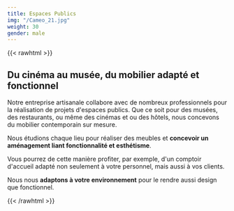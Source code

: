 ```yaml
---
title: Espaces Publics
img: "/Cameo_21.jpg"
weight: 30
gender: male
---
```


{{< rawhtml >}}
<h2>Du cinéma au musée, du mobilier adapté et fonctionnel</h2>
<div class="tw">
    <p>Notre entreprise artisanale collabore avec de nombreux professionnels pour la réalisation de projets d&#39;espaces publics. Que ce soit pour des musées, des restaurants, ou même des cinémas et ou des hôtels, nous concevons du mobilier contemporain sur mesure.</p>
    <p>Nous étudions chaque lieu pour réaliser des meubles et <strong>concevoir un aménagement liant fonctionnalité et esthétisme</strong>.</p>
    <p>Vous pourrez de cette manière profiter, par exemple, d&#39;un comptoir d&#39;accueil adapté non seulement à votre personnel, mais aussi à vos clients.</p>
    <p>Nous nous <strong>adaptons à votre environnement</strong> pour le rendre aussi design que fonctionnel.</p>
</div>
{{< /rawhtml >}}
